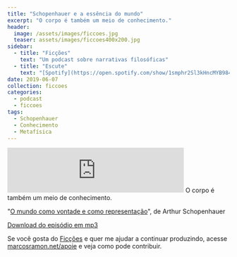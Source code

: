 ```yaml
---
title: "Schopenhauer e a essência do mundo"
excerpt: "O corpo é também um meio de conhecimento."
header:
  image: /assets/images/ficcoes.jpg
  teaser: assets/images/ficcoes400x200.jpg
sidebar:
  - title: "Ficções"
    text: "Um podcast sobre narrativas filosóficas"
  - title: "Escute"
    text: "[Spotify](https://open.spotify.com/show/1smphr2Sl3kHncMYB984rc?si=Ds7GV4oNQnGxsm-bxYvasA), [Google](https://podcasts.google.com/?feed=aHR0cHM6Ly9hbmNob3IuZm0vcy9hOWM4NWIwL3BvZGNhc3QvcnNz) ou [RSS](https://anchor.fm/s/a9c85b0/podcast/rss)"
date: 2019-06-07
collection: ficcoes
categories:
  - podcast
  - ficcoes
tags: 
  - Schopenhauer
  - Conhecimento
  - Metafísica
---
```


<iframe src="https://anchor.fm/podcastficcoes/embed/episodes/Schopenhauer-e-a-essncia-do-mundo-e49c2r" height="102px" width="400px" frameborder="0" scrolling="no"></iframe>
O corpo é também um meio de conhecimento.

"[O mundo como vontade e como representação](https://amzn.to/2XxxRD9)", de Arthur Schopenhauer

[Download do episódio em mp3](https://s3-us-west-2.amazonaws.com/anchor-audio-bank/production/2019-5-7/16629418-44100-2-12c6e131653d.mp3)
 
Se você gosta do [Ficções](https://marcosramon.net/ficcoes/) e quer me ajudar a continuar produzindo, acesse [marcosramon.net/apoie](https://marcosramon.net/apoie/) e veja como pode contribuir.

